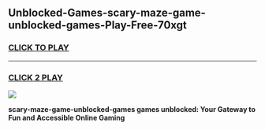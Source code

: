 
## Unblocked-Games-scary-maze-game-unblocked-games-Play-Free-70xgt
<h3>
<a href="https://premium76.site?title=scary-maze-game-unblocked-games&ref=21A">CLICK TO PLAY</a></h3>
<hr>

<h3>
<a href="https://premium76.site?title=scary-maze-game-unblocked-games&ref=21A">CLICK 2 PLAY</a>
  
</h3>

<a href="https://premium76.site?title=scary-maze-game-unblocked-games&ref=21A"><img src="https://clearcache.store/games.png"></a>


**scary-maze-game-unblocked-games games unblocked: Your Gateway to Fun and Accessible Online Gaming**

